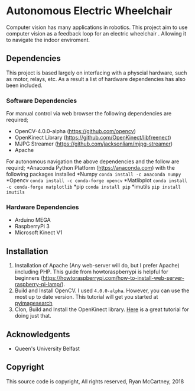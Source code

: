 # Autonomous Electric Wheelchair
Computer vision has many applications in robotics. This project aim to use computer vision as a feedback loop for an electric wheelchair . Allowing it to navigate the indoor enviroment.

## Dependencies
This project is based largely on interfacing with a physcial hardware, such as motor, relays, etc. As a result a list of hardware dependencies has also been included.

### Software Dependencies

For manual control via web browser the following dependencies are required;
* OpenCV-4.0.0-alpha (https://github.com/opencv)
* OpenKinect Library (https://github.com/OpenKinect/libfreenect)
* MJPG Streamer (https://github.com/jacksonliam/mjpg-streamer)
* Apache 

For autonomous navigation the above dependencies and the follow are requird;
*Anaconda Python Platform (https://anaconda.com) with the following packages installed
*Numpy `conda install -c anaconda numpy` 
*Opencv `conda install -c conda-forge opencv`
*Matlibplot `conda install -c conda-forge matplotlib`
*pip `conda install pip`
*imutils `pip install imutils`

### Hardware Dependencies
* Arduino MEGA
* RaspberryPi 3
* Microsoft Kinect V1

## Installation

1. Installation of Apache (Any web-server will do, but I prefer Apache) iincluding PHP. This guide from howtoraspberrypi is helpful for beginners (https://howtoraspberrypi.com/how-to-install-web-server-raspberry-pi-lamp/).
1. Build and Install OpenCV. I used `4.0.0-alpha`. However, you can use the most up to date version. This tutorial will get you started at [pyimagesearch](https://www.pyimagesearch.com/2017/09/04/raspbian-stretch-install-opencv-3-python-on-your-raspberry-pi/)
1. Clon, Build and Install the OpenKinect library. [Here](https://naman5.wordpress.com/2014/06/24/experimenting-with-kinect-using-opencv-python-and-open-kinect-libfreenect/) is a great tutorial for doing just that.

## Acknowledgents
* Queen's University Belfast


## Copyright
This source code is copyright, All rights reserved, Ryan McCartney, 2018



